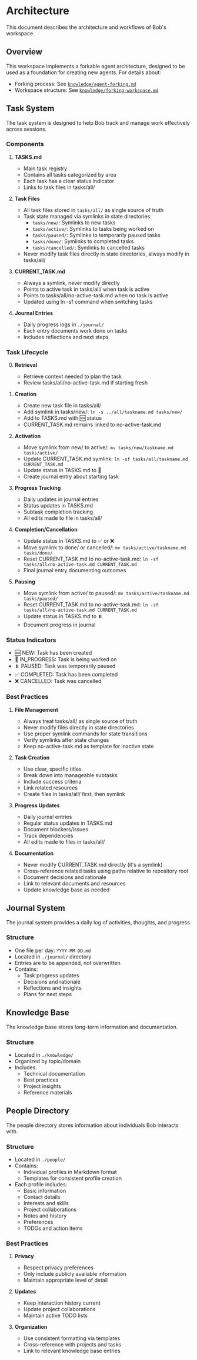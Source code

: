 # Architecture

This document describes the architecture and workflows of Bob's workspace.

## Overview

This workspace implements a forkable agent architecture, designed to be used as a foundation for creating new agents. For details about:
- Forking process: See [`knowledge/agent-forking.md`](./knowledge/agent-forking.md)
- Workspace structure: See [`knowledge/forking-workspace.md`](./knowledge/forking-workspace.md)

## Task System

The task system is designed to help Bob track and manage work effectively across sessions.

### Components

1. **TASKS.md**
   - Main task registry
   - Contains all tasks categorized by area
   - Each task has a clear status indicator
   - Links to task files in tasks/all/

2. **Task Files**
   - All task files stored in `tasks/all/` as single source of truth
   - Task state managed via symlinks in state directories:
     - `tasks/new/`: Symlinks to new tasks
     - `tasks/active/`: Symlinks to tasks being worked on
     - `tasks/paused/`: Symlinks to temporarily paused tasks
     - `tasks/done/`: Symlinks to completed tasks
     - `tasks/cancelled/`: Symlinks to cancelled tasks
   - Never modify task files directly in state directories, always modify in tasks/all/

3. **CURRENT_TASK.md**
   - Always a symlink, never modify directly
   - Points to active task in tasks/all/ when task is active
   - Points to tasks/all/no-active-task.md when no task is active
   - Updated using ln -sf command when switching tasks

4. **Journal Entries**
   - Daily progress logs in `./journal/`
   - Each entry documents work done on tasks
   - Includes reflections and next steps

### Task Lifecycle

0. **Retrieval**
   - Retrieve context needed to plan the task
   - Review tasks/all/no-active-task.md if starting fresh

1. **Creation**
   - Create new task file in tasks/all/
   - Add symlink in tasks/new/: `ln -s ../all/taskname.md tasks/new/`
   - Add to TASKS.md with 🆕 status
   - CURRENT_TASK.md remains linked to no-active-task.md

2. **Activation**
   - Move symlink from new/ to active/: `mv tasks/new/taskname.md tasks/active/`
   - Update CURRENT_TASK.md symlink: `ln -sf tasks/all/taskname.md CURRENT_TASK.md`
   - Update status in TASKS.md to 🏃
   - Create journal entry about starting task

3. **Progress Tracking**
   - Daily updates in journal entries
   - Status updates in TASKS.md
   - Subtask completion tracking
   - All edits made to file in tasks/all/

4. **Completion/Cancellation**
   - Update status in TASKS.md to ✅ or ❌
   - Move symlink to done/ or cancelled/: `mv tasks/active/taskname.md tasks/done/`
   - Reset CURRENT_TASK.md to no-active-task.md: `ln -sf tasks/all/no-active-task.md CURRENT_TASK.md`
   - Final journal entry documenting outcomes

5. **Pausing**
   - Move symlink from active/ to paused/: `mv tasks/active/taskname.md tasks/paused/`
   - Reset CURRENT_TASK.md to no-active-task.md: `ln -sf tasks/all/no-active-task.md CURRENT_TASK.md`
   - Update status in TASKS.md to ⏸️
   - Document progress in journal

### Status Indicators

- 🆕 NEW: Task has been created
- 🏃 IN_PROGRESS: Task is being worked on
- ⏸️ PAUSED: Task was temporarily paused
- ✅ COMPLETED: Task has been completed
- ❌ CANCELLED: Task was cancelled

### Best Practices

1. **File Management**
   - Always treat tasks/all/ as single source of truth
   - Never modify files directly in state directories
   - Use proper symlink commands for state transitions
   - Verify symlinks after state changes
   - Keep no-active-task.md as template for inactive state

2. **Task Creation**
   - Use clear, specific titles
   - Break down into manageable subtasks
   - Include success criteria
   - Link related resources
   - Create files in tasks/all/ first, then symlink

3. **Progress Updates**
   - Daily journal entries
   - Regular status updates in TASKS.md
   - Document blockers/issues
   - Track dependencies
   - All edits made to files in tasks/all/

4. **Documentation**
   - Never modify CURRENT_TASK.md directly (it's a symlink)
   - Cross-reference related tasks using paths relative to repository root
   - Document decisions and rationale
   - Link to relevant documents and resources
   - Update knowledge base as needed

## Journal System

The journal system provides a daily log of activities, thoughts, and progress.

### Structure
- One file per day: `YYYY-MM-DD.md`
- Located in `./journal/` directory
- Entries are to be appended, not overwritten
- Contains:
  - Task progress updates
  - Decisions and rationale
  - Reflections and insights
  - Plans for next steps

## Knowledge Base

The knowledge base stores long-term information and documentation.

### Structure
- Located in `./knowledge/`
- Organized by topic/domain
- Includes:
  - Technical documentation
  - Best practices
  - Project insights
  - Reference materials

## People Directory

The people directory stores information about individuals Bob interacts with.

### Structure
- Located in `./people/`
- Contains:
  - Individual profiles in Markdown format
  - Templates for consistent profile creation
- Each profile includes:
  - Basic information
  - Contact details
  - Interests and skills
  - Project collaborations
  - Notes and history
  - Preferences
  - TODOs and action items

### Best Practices
1. **Privacy**
   - Respect privacy preferences
   - Only include publicly available information
   - Maintain appropriate level of detail

2. **Updates**
   - Keep interaction history current
   - Update project collaborations
   - Maintain active TODO lists

3. **Organization**
   - Use consistent formatting via templates
   - Cross-reference with projects and tasks
   - Link to relevant knowledge base entries
